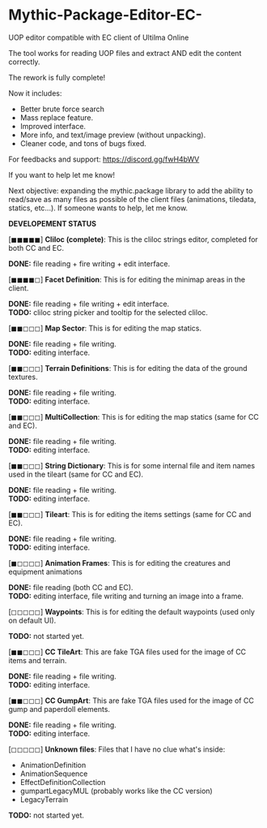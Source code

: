 # Mythic-Package-Editor-EC-
UOP editor compatible with EC client of Ultilma Online

The tool works for reading UOP files and extract AND edit the content correctly.

The rework is fully complete!

Now it includes:
- Better brute force search
- Mass replace feature.
- Improved interface.
- More info, and text/image preview (without unpacking).
- Cleaner code, and tons of bugs fixed.

For feedbacks and support: https://discord.gg/fwH4bWV

If you want to help let me know!


Next objective: expanding the mythic.package library to add the ability to read/save as many files as possible of the client files (animations, tiledata, statics, etc...). If someone wants to help, let me know.

<b>DEVELOPEMENT STATUS</b>

[◼◼◼◼◼] <b>Cliloc (complete)</b>:
This is the cliloc strings editor, completed for both CC and EC.

<b>DONE:</b> file reading + fire writing + edit interface. 

[◼◼◼◼◻] <b>Facet Definition</b>: 
This is for editing the minimap areas in the client.

<b>DONE:</b> file reading + file writing + edit interface.<br>
<b>TODO:</b> cliloc string picker and tooltip for the selected cliloc.

[◼◼◻◻◻] <b>Map Sector</b>:
This is for editing the map statics.

<b>DONE:</b> file reading + file writing. <br>
<b>TODO:</b> editing interface.

[◼◼◻◻◻] <b>Terrain Definitions</b>:
This is for editing the data of the ground textures.

<b>DONE:</b> file reading + file writing. <br>
<b>TODO:</b> editing interface.

[◼◼◻◻◻] <b>MultiCollection</b>:
This is for editing the map statics (same for CC and EC).

<b>DONE:</b> file reading + file writing. <br>
<b>TODO:</b> editing interface.

[◼◼◻◻◻] <b>String Dictionary</b>:
This is for some internal file and item names used in the tileart (same for CC and EC).

<b>DONE:</b> file reading + file writing. <br>
<b>TODO:</b> editing interface.

[◼◼◻◻◻] <b>Tileart</b>:
This is for editing the items settings (same for CC and EC).

<b>DONE:</b> file reading + file writing. <br>
<b>TODO:</b> editing interface.

[◼◻◻◻◻] <b>Animation Frames</b>:
This is for editing the creatures and equipment animations

<b>DONE:</b> file reading (both CC and EC).<br>
<b>TODO:</b> editing interface, file writing and turning an image into a frame.

[◻◻◻◻◻] <b>Waypoints</b>:
This is for editing the default waypoints (used only on default UI).

<b>TODO:</b> not started yet.

[◼◼◻◻◻] <b>CC TileArt</b>:
This are fake TGA files used for the image of CC items and terrain.

<b>DONE:</b> file reading + file writing. <br>
<b>TODO:</b> editing interface.

[◼◼◻◻◻] <b>CC GumpArt</b>:
This are fake TGA files used for the image of CC gump and paperdoll elements.

<b>DONE:</b> file reading + file writing. <br>
<b>TODO:</b> editing interface.

[◻◻◻◻◻] <b>Unknown files</b>:
Files that I have no clue what's inside:
- AnimationDefinition
- AnimationSequence
- EffectDefinitionCollection
- gumpartLegacyMUL (probably works like the CC version)
- LegacyTerrain

<b>TODO:</b> not started yet.

